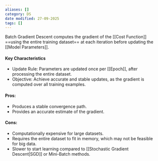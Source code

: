 ```yaml
---
aliases: []
category: DS
date modified: 27-09-2025
tags: []
---
```

Batch Gradient Descent computes the gradient of the [[Cost Function]] ==using the entire training dataset== at each iteration before updating the [[Model Parameters]].

#### Key Characteristics
* Update Rule:
  Parameters are updated once per [[Epoch]], after processing the entire dataset.
* Objective:
  Achieve accurate and stable updates, as the gradient is computed over all training examples.
#### Pros:
* Produces a stable convergence path.
* Provides an accurate estimate of the gradient.

#### Cons:
* Computationally expensive for large datasets.
* Requires the entire dataset to fit in memory, which may not be feasible for big data.
* Slower to start learning compared to [[Stochastic Gradient Descent|SGD]] or Mini-Batch methods.